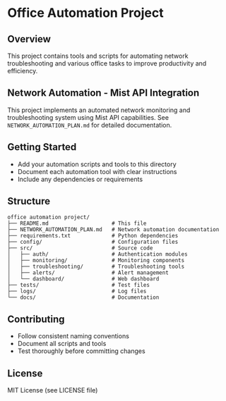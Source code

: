 # Office Automation Project

## Overview
This project contains tools and scripts for automating network troubleshooting and various office tasks to improve productivity and efficiency.

## Network Automation - Mist API Integration
This project implements an automated network monitoring and troubleshooting system using Mist API capabilities. See `NETWORK_AUTOMATION_PLAN.md` for detailed documentation.

## Getting Started
- Add your automation scripts and tools to this directory
- Document each automation tool with clear instructions
- Include any dependencies or requirements

## Structure
```
office automation project/
├── README.md                    # This file
├── NETWORK_AUTOMATION_PLAN.md   # Network automation documentation
├── requirements.txt             # Python dependencies
├── config/                      # Configuration files
├── src/                         # Source code
│   ├── auth/                    # Authentication modules
│   ├── monitoring/              # Monitoring components
│   ├── troubleshooting/         # Troubleshooting tools
│   ├── alerts/                  # Alert management
│   └── dashboard/               # Web dashboard
├── tests/                       # Test files
├── logs/                        # Log files
└── docs/                        # Documentation
```

## Contributing
- Follow consistent naming conventions
- Document all scripts and tools
- Test thoroughly before committing changes

## License
MIT License (see LICENSE file)

